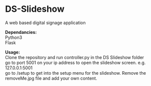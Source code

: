 # DS-Slideshow
A web based digital signage application

<b>Dependancies:</b><br>
Python3<br>
Flask<br>

<b>Usage: </b><br>
Clone the repository and run controller.py in the DS Slideshow folder<br>
go to port 5001 on your ip address to open the slideshow screen. e.g. 127.0.0.1:5001<br>
go to /setup to get into the setup menu for the slideshow. Remove the removeMe.jpg file and add your own content.<br>
